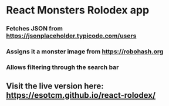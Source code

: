 # React Monsters Rolodex app
### Fetches JSON from https://jsonplaceholder.typicode.com/users
### Assigns it a monster image from https://robohash.org
### Allows filtering through the search bar


## Visit the live version here: https://esotcm.github.io/react-rolodex/




